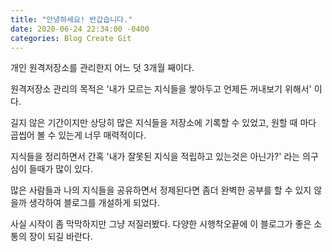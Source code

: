 ```yaml
---
title: "안녕하세요! 반갑습니다."
date: 2020-06-24 22:34:00 -0400
categories: Blog Create Git
---
```


개인 원격저장소를 관리한지 어느 덧 3개월 째이다.

원격저장소 관리의 목적은 '내가 모르는 지식들을 쌓아두고 언제든 꺼내보기 위해서' 이다.

길지 않은 기간이지만 상당히 많은 지식들을 저장소에 기록할 수 있었고, 원할 때 마다 곱씹어 볼 수 있는게 너무 매력적이다.

지식들을 정리하면서 간혹 '내가 잘못된 지식을 적립하고 있는것은 아닌가?' 라는 의구심이 들때가 많이 있다.

많은 사람들과 나의 지식들을 공유하면서 정제된다면 좀더 완벽한 공부를 할 수 있지 않을까 생각하여 블로그를 개설하게 되었다.

사실 시작이 좀 막막하지만 그냥 저질러봤다. 다양한 시행착오끝에 이 블로그가 좋은 소통의 장이 되길 바란다.

